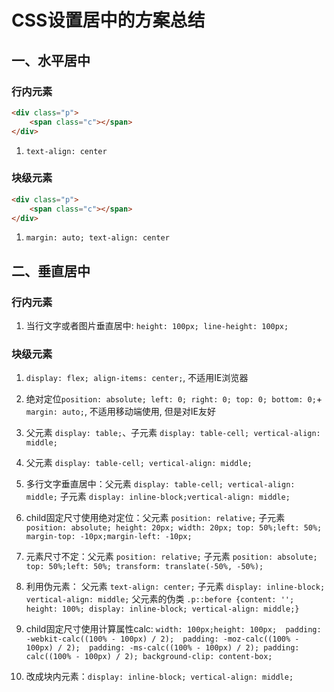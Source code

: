 # CSS设置居中的方案总结

## 一、水平居中

### 行内元素

```html
<div class="p">
    <span class="c"></span>
</div>
```

1. `text-align: center`

### 块级元素

```html
<div class="p">
    <span class="c"></span>
</div>
```

1. `margin: auto; text-align: center`

## 二、垂直居中

### 行内元素

1. 当行文字或者图片垂直居中: `height: 100px; line-height: 100px;`

### 块级元素

1. `display: flex; align-items: center;`, 不适用IE浏览器
   
2. 绝对定位`position: absolute; left: 0; right: 0; top: 0; bottom: 0;`+ `margin: auto;`, 不适用移动端使用, 但是对IE友好

3. 父元素 `display: table;`、子元素 `display: table-cell; vertical-align: middle;`

4. 父元素 `display: table-cell; vertical-align: middle;`
   
5. 多行文字垂直居中：父元素 `display: table-cell; vertical-align: middle;` 子元素 `display: inline-block;vertical-align: middle;`

6. child固定尺寸使用绝对定位：父元素 `position: relative;` 子元素 `position: absolute; height: 20px; width: 20px; top: 50%;left: 50%; margin-top: -10px;margin-left: -10px;`

7. 元素尺寸不定：父元素 `position: relative;` 子元素 `position: absolute; top: 50%;left: 50%; transform: translate(-50%, -50%);`

8. 利用伪元素： 父元素 `text-align: center;` 子元素 `display: inline-block; vertical-align: middle;` 父元素的伪类 `.p::before {content: ''; height: 100%; display: inline-block; vertical-align: middle;}`

9. child固定尺寸使用计算属性calc: `width: 100px;height: 100px;  padding: -webkit-calc((100% - 100px) / 2);  padding: -moz-calc((100% - 100px) / 2);  padding: -ms-calc((100% - 100px) / 2); padding: calc((100% - 100px) / 2); background-clip: content-box;`

10. 改成块内元素：`display: inline-block; vertical-align: middle;`